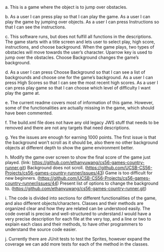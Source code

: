 a. This is a game where the object is to jump over obstacles.

b. As a user I can press play so that I can play the game. As a user I can play the game by jumping over objects. As a user I can press Instructions so that I can see the instructions.

c. This software runs, but does not fulfill all functions in the descriptions. The game starts with a title screen and lets user to select play, high score, instructions, and choose background. When the game plays, two types of obstacles will move towards the user’s character. Uparrow key is used to jump over the obstacles. Choose Background changes the game’s background. 

d. As a user I can press Choose Background so that I can see a list of backgrounds and choose one for the game’s background.  As a user I can press High Scores so that I can see the most recent high scores. As a user I can press play game so that I can choose which level of difficulty I want play the game at.

e. The current readme covers most of information of this game. However, some of the functionalities are actually missing in the game, which should have been commented.

f. The build.xml file does not have any old legacy JWS stuff that needs to be removed and there are not any targets that need descriptions.

g. Yes the issues are enough for earning 1000 points. The first issue is that the background won’t scroll as it should be, also there no other background objects at different depth to show the game environment better. 

h. Modify the game over screen to show the final score of the game just played. (link: https://github.com/ethanyuwang/cs56-games-country-runner.git) Background does not scroll. (https://github.com/UCSB-CS56-Projects/cs56-games-country-runner/issues/43) Game is too difficult for new beginners. (https://github.com/UCSB-CS56-Projects/cs56-games-country-runner/issues/44)
Present list of options to change the background to. (https://github.com/ethanyuwang/cs56-games-country-runner.git)

i. The code is divided into sections for different functionalities of the game, and also different objects/characters. Classes and their methods are organized clear and how they are related can be understood easily. The code overall is precise and well-structured to understand.I would have a very precise description for each file at the very top, and a line or two to explain each class and their methods, to have other programmers to understand the source code easier. 

j. Currently there are JUnit tests to test the Sprites, however expand the coverage we can add more tests for each of the method in the classes.
